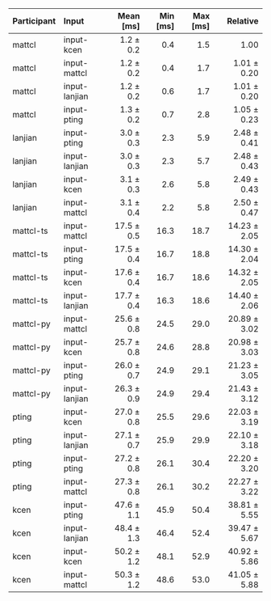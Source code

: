 | Participant | Input | Mean [ms] | Min [ms] | Max [ms] | Relative |
|:---|:---|---:|---:|---:|---:|
| mattcl | input-kcen | 1.2 ± 0.2 | 0.4 | 1.5 | 1.00 |
| mattcl | input-mattcl | 1.2 ± 0.2 | 0.4 | 1.7 | 1.01 ± 0.20 |
| mattcl | input-lanjian | 1.2 ± 0.2 | 0.6 | 1.7 | 1.01 ± 0.20 |
| mattcl | input-pting | 1.3 ± 0.2 | 0.7 | 2.8 | 1.05 ± 0.23 |
| lanjian | input-pting | 3.0 ± 0.3 | 2.3 | 5.9 | 2.48 ± 0.41 |
| lanjian | input-lanjian | 3.0 ± 0.3 | 2.3 | 5.7 | 2.48 ± 0.43 |
| lanjian | input-kcen | 3.1 ± 0.3 | 2.6 | 5.8 | 2.49 ± 0.43 |
| lanjian | input-mattcl | 3.1 ± 0.4 | 2.2 | 5.8 | 2.50 ± 0.47 |
| mattcl-ts | input-mattcl | 17.5 ± 0.5 | 16.3 | 18.7 | 14.23 ± 2.05 |
| mattcl-ts | input-pting | 17.5 ± 0.4 | 16.7 | 18.8 | 14.30 ± 2.04 |
| mattcl-ts | input-kcen | 17.6 ± 0.4 | 16.7 | 18.6 | 14.32 ± 2.05 |
| mattcl-ts | input-lanjian | 17.7 ± 0.4 | 16.3 | 18.6 | 14.40 ± 2.06 |
| mattcl-py | input-mattcl | 25.6 ± 0.8 | 24.5 | 29.0 | 20.89 ± 3.02 |
| mattcl-py | input-kcen | 25.7 ± 0.8 | 24.6 | 28.8 | 20.98 ± 3.03 |
| mattcl-py | input-pting | 26.0 ± 0.7 | 24.9 | 29.1 | 21.23 ± 3.05 |
| mattcl-py | input-lanjian | 26.3 ± 0.9 | 24.9 | 29.4 | 21.43 ± 3.12 |
| pting | input-kcen | 27.0 ± 0.8 | 25.5 | 29.6 | 22.03 ± 3.19 |
| pting | input-lanjian | 27.1 ± 0.7 | 25.9 | 29.9 | 22.10 ± 3.18 |
| pting | input-pting | 27.2 ± 0.8 | 26.1 | 30.4 | 22.20 ± 3.20 |
| pting | input-mattcl | 27.3 ± 0.8 | 26.1 | 30.2 | 22.27 ± 3.22 |
| kcen | input-pting | 47.6 ± 1.1 | 45.9 | 50.4 | 38.81 ± 5.55 |
| kcen | input-lanjian | 48.4 ± 1.3 | 46.4 | 52.4 | 39.47 ± 5.67 |
| kcen | input-kcen | 50.2 ± 1.2 | 48.1 | 52.9 | 40.92 ± 5.86 |
| kcen | input-mattcl | 50.3 ± 1.2 | 48.6 | 53.0 | 41.05 ± 5.88 |
